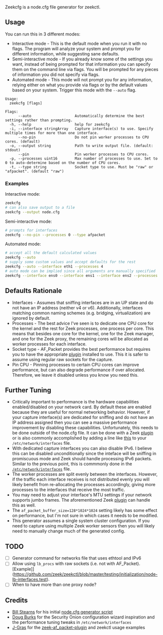 Zeekcfg is a node.cfg file generator for zeekctl.

## Usage

You can run this in 3 different modes:
* Interactive mode - This is the default mode when you run it with no flags. The program will analyze your system and prompt you for different information, while suggesting sane defaults.
* Semi-interactive mode - If you already know some of the settings you want, instead of being prompted for that information you can specify them on the command line via flags. You will be prompted for any pieces of information you did not specify via flags.
* Automated mode - This mode will not prompt you for any information, relying either on what you provide via flags or by the default values based on your system. Trigger this mode with the `--auto` flag.

```
Usage:
  zeekcfg [flags]

Flags:
      --auto                    Automatically determine the best settings rather than prompting.
  -h, --help                    help for zeekcfg
  -i, --interface stringArray   Capture interface(s) to use. Specify multiple times for more than one interface.
      --no-pin                  Do not pin worker processes to CPU cores. (default)
  -o, --output string           Path to write output file. (default: stdout)
      --pin                     Pin worker processes to CPU cores.
  -p, --processes uint16        Max number of processes to use. Set to 0 to auto-determine based on the number of CPU cores.
  -t, --type string             Socket type to use. Must be "raw" or "afpacket". (default "raw")
```

### Examples

Interactive mode:
```bash
zeekcfg
# can also save output to a file
zeekcfg --output node.cfg
```

Semi-interactive mode:
```bash
# prompts for interfaces
zeekcfg --no-pin --processes 0 --type afpacket
```

Automated mode:
```bash
# accept all the default calculated values
zeekcfg --auto
# supply some custom values and accept defaults for the rest
zeekcfg --auto --interface eth1 --processes 4
# auto mode can be implied since all arguments are manually specified
zeekcfg --interface ens0 --interface ens1 --interface ens2 --processes 30 --pin --type afpacket
```

## Defaults Rationale

* Interfaces - Assumes that sniffing interfaces are in an UP state and do not have an IP address (neither v4 or v6). Additionally, interfaces matching common naming schemes (e.g. bridging, virtualization) are ignored by default.
* Processes - The best advice I've seen is to dedicate one CPU core for the kernel and the rest for Zeek processes, one process per core. This means that besides one core for the kernel, one for the Zeek manager, and one for the Zeek proxy, the remaining cores will be allocated as worker processes for each interface.
* Socket type - AF_Packet provides the best performance but requires you to have the appropriate [plugin](https://github.com/J-Gras/zeek-af_packet-plugin) installed to use. This it is safer to assume using regular raw sockets for the capture.
* Pin CPU - Pinning processes to certain CPU cores can improve performance, but can also degrade performance if over allocated. Therefore, we leave it disabled unless you know you need this.

## Further Tuning

* Critically important to performance is the hardware capabilities enabled/disabled on your network card. By default these are enabled because they are useful for normal networking behavior. However, if your capture interface(s) are dedicated for sniffing and do not have an IP address assigned then you can see a massive performance improvement by disabling these capabilities. Unfortunately, this needs to be done outside of the node.cfg file. It can be done with a Zeek [plugin](https://github.com/ncsa/bro-interface-setup) or is also commonly accomplished by adding a line like [this](https://github.com/Security-Onion-Solutions/securityonion-setup/blob/8a729d389338fbeb770a817b3b7c93fbb4dd4f72/bin/sosetup-network#L443) to your `/etc/network/interfaces` file.
* With dedicated capture interfaces you can also disable IPv6. I believe this can be disabled unconditionally since the inteface will be sniffing in promiscuous mode and Zeek should handle processing IPv6 packets. Similar to the previous point, this is commmonly done in the [`/etc/network/interfaces`](https://github.com/Security-Onion-Solutions/securityonion-setup/blob/8a729d389338fbeb770a817b3b7c93fbb4dd4f72/bin/sosetup-network#L444) file.
* The worker processes are split evenly between the interfaces. However, if the traffic each interface receives is not distributed evenly you will likely benefit from re-allocating the processes accordingly, giving more processes to the interfaces that receive the most traffic.
* You may need to adjust your interface's MTU settings if your network supports jumbo frames. The aforementioned Zeek [plugin](https://github.com/ncsa/bro-interface-setup) can handle this as well.
* The `af_packet_buffer_size=128*1024*1024` setting likely has some effect on performance, but I'm not sure in which cases it needs to be modified.
* This generator assumes a single system cluster configuration. If you need to capture using multiple Zeek worker sensors then you will likely need to manually change much of the generated config.

## TODO

- [ ] Generator command for networks file that uses ethtool and IPv6
- [ ] Allow using `lb_procs` with raw sockets (i.e. not with AF_Packet). [Example]](https://github.com/zeek/zeekctl/blob/master/testing/initialization/node-lb-interfaces.test).
- [ ] When to have more than one proxy node?

## Credits

- [Bill Stearns](https://github.com/william-stearns) for his initial [node.cfg generator script](https://github.com/activecm/bro-install/blob/master/gen-node-cfg.sh)
- [Doug Burks](https://github.com/dougburks) for the Security Onion configuration wizard inspiration and the performance tuning tweaks in `/etc/network/interfaces`
- [J-Gras](https://github.com/J-Gras) for the [zeek-af_packet-plugin](https://github.com/J-Gras/zeek-af_packet-plugin#usage-with-zeekctl) and zeekctl usage examples


